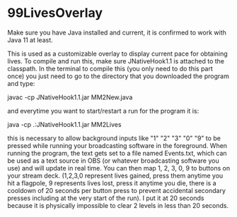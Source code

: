 # 99LivesOverlay

Make sure you have Java installed and current, it is confirmed to work with Java 11 at least.

This is used as a customizable overlay to display current pace for obtaining lives. To compile and run this, make sure JNativeHook1.1 is attached to the classpath. In the terminal to compile this (you only need to do this part once) you just need to go to the directory that you downloaded the program and type:

javac -cp JNativeHook1.1.jar MM2New.java

and everytime you want to start/restart a run for the program it is:

java -cp .:JNativeHook1.1.jar MM2Lives

this is necessary to allow background inputs like "1" "2" "3" "0" "9" to be pressed while running your broadcasting software in the foreground. When running the program, the text gets set to a file named Events.txt, which can be used as a text source in OBS (or whatever broadcasting software you use) and will update in real time. You can then map 1, 2, 3, 0, 9 to buttons on your stream deck. (1,2,3,0 represent lives gained, press them anytime you hit a flagpole, 9 represents lives lost, press it anytime you die, there is a cooldown of 20 seconds per button press to prevent accidental secondary presses including at the very start of the run). I put it at 20 seconds because it is physically impossible to clear 2 levels in less than 20 seconds.
